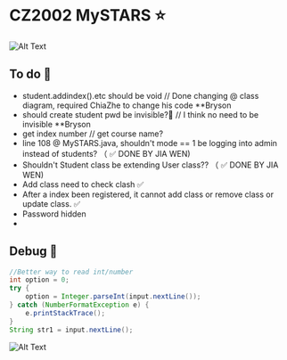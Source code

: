 # CZ2002 MySTARS ⭐

![Alt Text](https://data.whicdn.com/images/238451357/original.gif)

## To do 🚌
- student.addindex().etc should be void // Done changing @ class diagram, required ChiaZhe to change his code **Bryson
- should create student pwd be invisible?🤔 // I think no need to be invisible **Bryson
- get index number // get course name?
- line 108 @ MySTARS.java, shouldn't mode == 1 be logging into admin instead of students? （ ✅ DONE BY JIA WEN)
- Shouldn't Student class be extending User class?? （ ✅ DONE BY JIA WEN)
- Add class need to check clash ✅
- After a index been registered, it cannot add class or remove class or update class. ✅
- Password hidden
- 

## Debug 🎅 
```java
//Better way to read int/number
int option = 0;
try {
    option = Integer.parseInt(input.nextLine());
} catch (NumberFormatException e) {
    e.printStackTrace();
}
String str1 = input.nextLine();
```

![Alt Text](https://bestanimations.com/media/cats/608000676cute-kitty-animated-gif-26.gif)